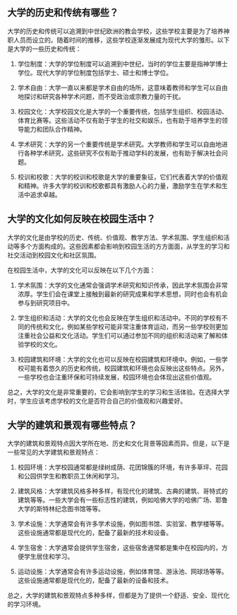 ## 大学的历史和传统有哪些？
大学的历史和传统可以追溯到中世纪欧洲的教会学校，这些学校主要是为了培养神职人员而设立的。随着时间的推移，这些学校逐渐发展成为现代大学的雏形。以下是大学的一些历史和传统：

1. 学位制度：大学的学位制度可以追溯到中世纪，当时的学位主要是指神学博士学位。现代大学的学位制度包括学士、硕士和博士学位。

2. 学术自由：大学一直以来都是学术自由的场所，这意味着教师和学生可以自由地探讨和研究各种学术问题，而不受政治或宗教力量的干扰。

3. 校园文化：大学校园文化是大学的一个重要传统，包括学生组织、校园活动、体育比赛等。这些活动不仅有助于学生的社交和娱乐，也有助于培养学生的领导能力和团队合作精神。

4. 学术研究：大学的另一个重要传统是学术研究。大学教师和学生可以自由地进行各种学术研究，这些研究不仅有助于推动学科的发展，也有助于解决社会问题。

5. 校训和校歌：大学的校训和校歌是大学的重要象征，它们代表着大学的价值观和精神。许多大学的校训和校歌都具有激励人心的力量，激励学生在学术和生活中追求卓越。
## 大学的文化如何反映在校园生活中？
大学的文化是由学校的历史、传统、价值观、教学方法、学术氛围、学生组织和活动等多个方面构成的。这些因素都会影响到校园生活的方方面面，从学生的学习和社交活动到校园文化和社区氛围。

在校园生活中，大学的文化可以反映在以下几个方面：

1. 学术氛围：大学的文化通常会强调学术研究和知识传承，因此学术氛围会非常浓厚。学生们会在课堂上接触到最新的研究成果和学术思想，同时也会有机会参与到研究项目中。

2. 学生组织和活动：大学的文化也会反映在学生组织和活动中。不同的学校有不同的传统和文化，例如某些学校可能非常注重体育运动，而另一些学校则更加注重社会公益和文化活动。学生们可以通过参加不同的组织和活动来了解和体验学校的文化。

3. 校园建筑和环境：大学的文化也可以反映在校园建筑和环境中。例如，一些学校可能有着悠久的历史和传统，校园建筑和环境也会反映出这些特点。另外，一些学校也会注重环保和可持续发展，校园环境也会体现出这些价值观。

总之，大学的文化是非常重要的，它会影响到学生的学习和生活体验。在选择大学时，学生应该考虑学校的文化是否符合自己的价值观和兴趣爱好。
## 大学的建筑和景观有哪些特点？
大学的建筑和景观特点因大学所在地、历史和文化背景等因素而异。但是，以下是一些常见的大学建筑和景观特点：

1. 校园环境：大学校园通常都是绿树成荫、花团锦簇的环境，有许多草坪、花园和公园供学生和教职员工休闲和学习。

2. 建筑风格：大学建筑风格多种多样，有现代化的建筑、古典的建筑、哥特式的建筑等等。一些大学会有一些标志性的建筑，例如哈佛大学的哈佛广场、耶鲁大学的斯特林纪念图书馆等等。

3. 学术设施：大学通常会有许多学术设施，例如图书馆、实验室、教学楼等等。这些设施通常都是现代化的，配备了最新的技术和设备。

4. 学生宿舍：大学通常会提供学生宿舍，这些宿舍通常都是集中在校园内的，方便学生居住和学习。

5. 运动设施：大学通常会有许多运动设施，例如体育馆、游泳池、网球场等等。这些设施通常都是现代化的，配备了最新的设备和技术。

总之，大学的建筑和景观特点多种多样，但都是为了提供一个舒适、安全、现代化的学习环境。
